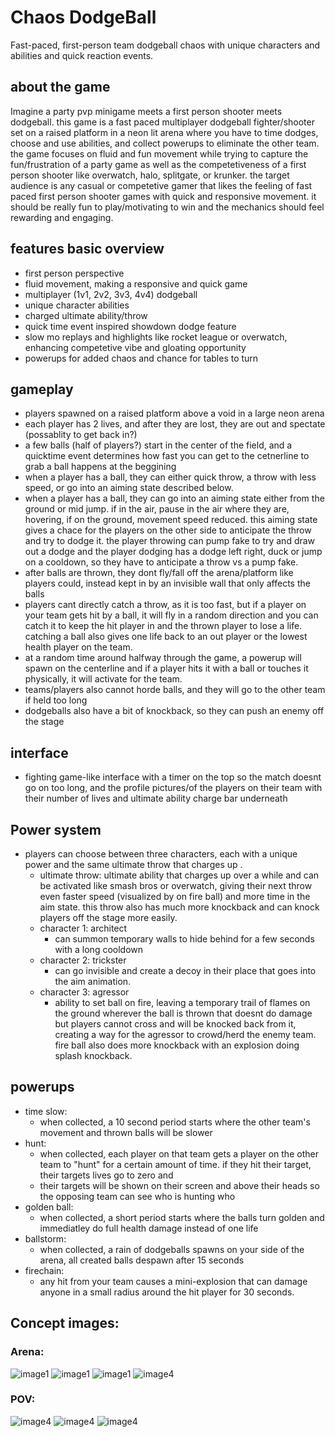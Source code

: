 # Chaos DodgeBall

Fast-paced, first-person team dodgeball chaos with unique characters and abilities and quick reaction events.

## about the game

Imagine a party pvp minigame meets a first person shooter meets dodgeball. this game is a fast paced multiplayer dodgeball fighter/shooter set on a raised platform in a neon lit arena where you have to time dodges, choose and use abilities, and collect powerups to eliminate the other team. the game focuses on fluid and fun movement while trying to capture the fun/frustration of a party game as well as the competetiveness of a first person shooter like overwatch, halo, splitgate, or krunker. the target audience is any casual or competetive gamer that likes the feeling of fast paced first person shooter games with quick and responsive movement. it should be really fun to play/motivating to win and the mechanics should feel rewarding and engaging.

## features basic overview

- first person perspective
- fluid movement, making a responsive and quick game
- multiplayer (1v1, 2v2, 3v3, 4v4) dodgeball
- unique character abilities
- charged ultimate ability/throw
- quick time event inspired showdown dodge feature
- slow mo replays and highlights like rocket league or overwatch, enhancing competetive vibe and gloating opportunity
- powerups for added chaos and chance for tables to turn

## gameplay

- players spawned on a raised platform above a void in a large neon arena
- each player has 2 lives, and after they are lost, they are out and spectate (possablity to get back in?)
- a few balls (half of players?) start in the center of the field, and a quicktime event determines how fast you can get to the cetnerline to grab a ball happens at the beggining
- when a player has a ball, they can either quick throw, a throw with less speed, or go into an aiming state described below.
- when a player has a ball, they can go into an aiming state either from the ground or mid jump. if in the air, pause in the air where they are, hovering, if on the ground, movement speed reduced. this aiming state gives a chace for the players on the other side to anticipate the throw and try to dodge it. the player throwing can pump fake to try and draw out a dodge and the player dodging has a dodge left right, duck or jump on a cooldown, so they have to anticipate a throw vs a pump fake.
- after balls are thrown, they dont fly/fall off the arena/platform like players could, instead kept in by an invisible wall that only affects the balls
- players cant directly catch a throw, as it is too fast, but if a player on your team gets hit by a ball, it will fly in a random direction and you can catch it to keep the hit player in and the thrown player to lose a life. catching a ball also gives one life back to an out player or the lowest health player on the team.
- at a random time around halfway through the game, a powerup will spawn on the centerline and if a player hits it with a ball or touches it physically, it will activate for the team.
- teams/players also cannot horde balls, and they will go to the other team if held too long
- dodgeballs also have a bit of knockback, so they can push an enemy off the stage

## interface

- fighting game-like interface with a timer on the top so the match doesnt go on too long, and the profile pictures/of the players on their team with their number of lives and ultimate ability charge bar underneath

## Power system

- players can choose between three characters, each with a unique power and the same ultimate throw that charges up .
  - ultimate throw: ultimate ability that charges up over a while and can be activated like smash bros or overwatch, giving their next throw even faster speed (visualized by on fire ball) and more time in the aim state. this throw also has much more knockback and can knock players off the stage more easily.
  - character 1: architect
    - can summon temporary walls to hide behind for a few seconds with a long cooldown
  - character 2: trickster
    - can go invisible and create a decoy in their place that goes into the aim animation.
  - character 3: agressor
    - ability to set ball on fire, leaving a temporary trail of flames on the ground wherever the ball is thrown that doesnt do damage but players cannot cross and will be knocked back from it, creating a way for the agressor to crowd/herd the enemy team. fire ball also does more knockback with an explosion doing splash knockback.

## powerups

- time slow:
  - when collected, a 10 second period starts where the other team's movement and thrown balls will be slower
- hunt:
  - when collected, each player on that team gets a player on the other team to "hunt" for a certain amount of time. if they hit their target, their targets lives go to zero and
  - their targets will be shown on their screen and above their heads so the opposing team can see who is hunting who
- golden ball:
  - when collected, a short period starts where the balls turn golden and immediatley do full health damage instead of one life
- ballstorm:
  - when collected, a rain of dodgeballs spawns on your side of the arena, all created balls despawn after 15 seconds
- firechain:
  - any hit from your team causes a mini-explosion that can damage anyone in a small radius around the hit player for 30 seconds.

## Concept images:

### Arena:

![image1](Image1.png)
![image1](Image2.png)
![image1](Image3.png)
![image4](Image4.jpeg)

### POV:

![image4](Image5.jpeg)
![image4](Image6.png)
![image4](Image7.png)

